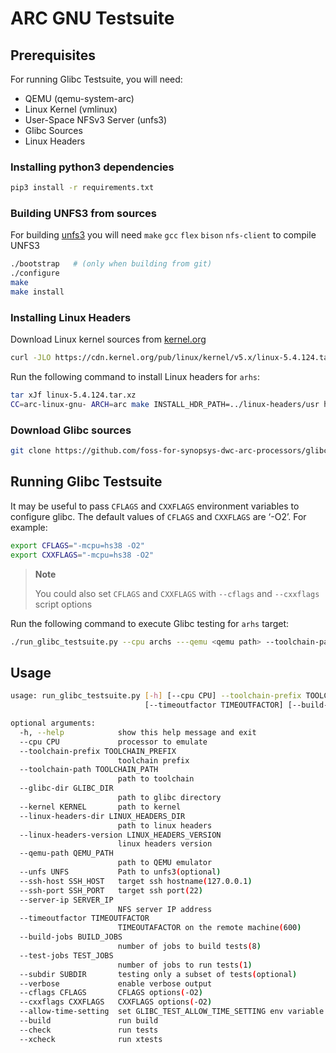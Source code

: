 # ARC GNU Testsuite

## Prerequisites

For running Glibc Testsuite, you will need:

- QEMU (qemu-system-arc)
- Linux Kernel (vmlinux)
- User-Space NFSv3 Server (unfs3)
- Glibc Sources
- Linux Headers

### Installing python3 dependencies

```sh
pip3 install -r requirements.txt
```

### Building UNFS3 from sources

For building [unfs3](https://github.com/unfs3/unfs3) you will need `make` `gcc` `flex` `bison` `nfs-client` to compile UNFS3

```sh
./bootstrap   # (only when building from git)
./configure
make
make install
```

### Installing Linux Headers

Download Linux kernel sources from [kernel.org](https://www.kernel.org)

```sh
curl -JLO https://cdn.kernel.org/pub/linux/kernel/v5.x/linux-5.4.124.tar.xz
```

Run the following command to install Linux headers for `arhs`:

```sh
tar xJf linux-5.4.124.tar.xz
CC=arc-linux-gnu- ARCH=arc make INSTALL_HDR_PATH=../linux-headers/usr headers_install -C linux-5.4.124
```

### Download Glibc sources

```sh
git clone https://github.com/foss-for-synopsys-dwc-arc-processors/glibc.git
```

## Running Glibc Testsuite

It may be useful to pass `CFLAGS` and `CXXFLAGS` environment variables to configure glibc.
The default values of `CFLAGS` and `CXXFLAGS` are ‘-O2’. For example:

```sh
export CFLAGS="-mcpu=hs38 -O2"
export CXXFLAGS="-mcpu=hs38 -O2"
```

> **Note**
>
> You could also set `CFLAGS` and `CXXFLAGS` with `--cflags` and `--cxxflags` script options

Run the following command to execute Glibc testing for `arhs` target:

```sh
./run_glibc_testsuite.py --cpu archs ---qemu <qemu path> --toolchain-path <toolchain path> --toolchain-prefix=arc-linux-gnu --kernel <vmlinux path> --glibc-dir <glibc dir> --linux-headers-dir <linux headers dir> --unfs <unfsd path>
```

## Usage

```sh
usage: run_glibc_testsuite.py [-h] [--cpu CPU] --toolchain-prefix TOOLCHAIN_PREFIX --toolchain-path TOOLCHAIN_PATH --glibc-dir GLIBC_DIR [--kernel KERNEL] --linux-headers-dir LINUX_HEADERS_DIR [--linux-headers-version LINUX_HEADERS_VERSION] [--qemu-path QEMU_PATH] [--unfs UNFS] [--ssh-host SSH_HOST] [--ssh-port SSH_PORT] [--server-ip SERVER_IP]
                              [--timeoutfactor TIMEOUTFACTOR] [--build-jobs BUILD_JOBS] [--test-jobs TEST_JOBS] [--subdir SUBDIR] [--verbose] [--cflags CFLAGS] [--cxxflags CXXFLAGS] [--allow-time-setting] [--build] [--check] [--xcheck]

optional arguments:
  -h, --help            show this help message and exit
  --cpu CPU             processor to emulate
  --toolchain-prefix TOOLCHAIN_PREFIX
                        toolchain prefix
  --toolchain-path TOOLCHAIN_PATH
                        path to toolchain
  --glibc-dir GLIBC_DIR
                        path to glibc directory
  --kernel KERNEL       path to kernel
  --linux-headers-dir LINUX_HEADERS_DIR
                        path to linux headers
  --linux-headers-version LINUX_HEADERS_VERSION
                        linux headers version
  --qemu-path QEMU_PATH
                        path to QEMU emulator
  --unfs UNFS           Path to unfs3(optional)
  --ssh-host SSH_HOST   target ssh hostname(127.0.0.1)
  --ssh-port SSH_PORT   target ssh port(22)
  --server-ip SERVER_IP
                        NFS server IP address
  --timeoutfactor TIMEOUTFACTOR
                        TIMEOUTAFACTOR on the remote machine(600)
  --build-jobs BUILD_JOBS
                        number of jobs to build tests(8)
  --test-jobs TEST_JOBS
                        number of jobs to run tests(1)
  --subdir SUBDIR       testing only a subset of tests(optional)
  --verbose             enable verbose output
  --cflags CFLAGS       CFLAGS options(-O2)
  --cxxflags CXXFLAGS   CXXFLAGS options(-O2)
  --allow-time-setting  set GLIBC_TEST_ALLOW_TIME_SETTING env variable
  --build               run build
  --check               run tests
  --xcheck              run xtests
```
